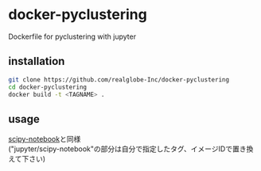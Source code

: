 # docker-pyclustering
Dockerfile for pyclustering with jupyter

## installation
```sh
git clone https://github.com/realglobe-Inc/docker-pyclustering
cd docker-pyclustering
docker build -t <TAGNAME> .
```

## usage
[scipy-notebook](https://hub.docker.com/r/jupyter/scipy-notebook/)と同様  
("jupyter/scipy-notebook"の部分は自分で指定したタグ、イメージIDで置き換えて下さい)
